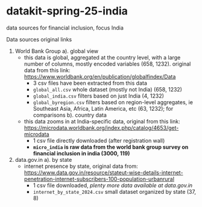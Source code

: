 # datakit-spring-25-india
data sources for financial inclusion, focus India

Data sources original links
1. World Bank Group
  a). global view
    - this data is global, aggregated at the country level, with a large number of columns, mostly encoded variables (658, 1232). original data from this link:  https://www.worldbank.org/en/publication/globalfindex/Data
      - 3 csv files have been extracted from this data
      - `global_all.csv` whole dataset (mostly not India) (658, 1232)
      - `global_india.csv` filters based on just India (4, 1232)
      - `global_byregion.csv` filters based on region-level aggregates, ie Southeast Asia, Africa, Latin America, etc (63, 1232); for comparisons
  b). country data
    - this data zooms in at India-specific data, original from this link: https://microdata.worldbank.org/index.php/catalog/4653/get-microdata
      - 1 csv file directly downloaded (after registration wall)
      - **`micro_india` is raw data from the world bank group survey on financial inclusion in india (3000, 119)**
3. data.gov.in
  a). by state
    - internet presence by state, original data from: https://www.data.gov.in/resource/stateut-wise-details-internet-penetration-internet-subscribers-100-population-urbanrural
      - 1 csv file downloaded, *plenty more data available at data.gov.in*
      - `internet_by_state_2024.csv` small dataset organized by state (37, 8)
